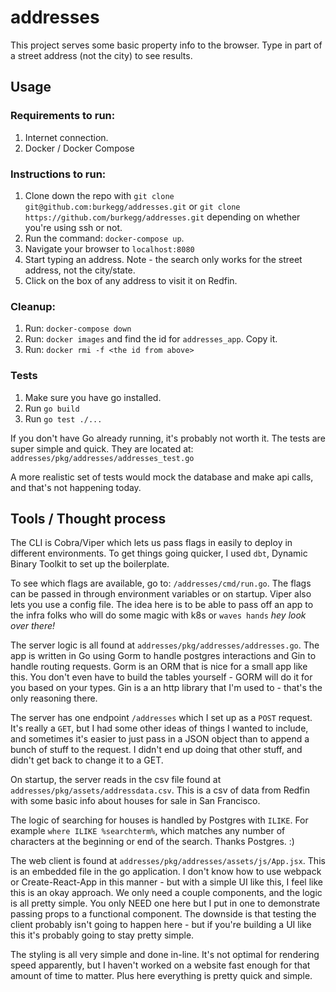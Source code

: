 # addresses

This project serves some basic property info to the browser.  Type in part of
a street address (not the city) to see results.


## Usage

### Requirements to run:
1. Internet connection.
1. Docker / Docker Compose

### Instructions to run:
1.  Clone down the repo with `git clone git@github.com:burkegg/addresses.git` or `git clone https://github.com/burkegg/addresses.git`
depending on whether you're using ssh or not.
1.  Run the command: `docker-compose up`.
1.  Navigate your browser to `localhost:8080`
1.  Start typing an address.  Note - the search only works for the street address, not the city/state.
1.  Click on the box of any address to visit it on Redfin.

### Cleanup:
1. Run:  `docker-compose down`
1. Run:  `docker images` and find the id for `addresses_app`.  Copy it.
1. Run:  `docker rmi -f <the id from above>`

### Tests
1. Make sure you have go installed.
1. Run `go build`
1. Run `go test ./...`

If you don't have Go already running, it's probably not worth it.  The tests are super simple and quick.  They are located at:
`addresses/pkg/addresses/addresses_test.go`

A more realistic set of tests would mock the database and make api calls, and that's not happening today.

## Tools / Thought process

The CLI is Cobra/Viper which lets us pass flags in easily to deploy in different
environments.  To get things going quicker, I used `dbt`, Dynamic Binary Toolkit
to set up the boilerplate.

To see which flags are available, go to:  `/addresses/cmd/run.go`.  The flags can be passed
in through environment variables or on startup.  Viper also lets you use a config file.  The idea
here is to be able to pass off an app to the infra folks who will do some magic with k8s or `waves hands` *hey look over there!*

The server logic is all found at `addresses/pkg/addresses/addresses.go`. The app is written in Go using Gorm to handle postgres interactions and Gin to handle
routing requests.  Gorm is an ORM that is nice for a small app like this.  You don't even have
to build the tables yourself - GORM will do it for you based on your types.  Gin is a an http library that
I'm used to - that's the only reasoning there.

The server has one endpoint `/addresses` which I set up as a `POST` request.
It's really a `GET`, but I had some other ideas of things I wanted to
include, and sometimes it's easier to just pass in a JSON object than to
append a bunch of stuff to the request.  I didn't end up doing that other stuff,
and didn't get back to change it to a GET.

On startup, the server reads in the csv file found at `addresses/pkg/assets/addressdata.csv`.  This is a csv of data from Redfin with some basic info about houses for sale in San Francisco.

The logic of searching for houses is handled by Postgres with `ILIKE`.  For example
`where ILIKE %searchterm%`, which matches any number of characters at the beginning or end of the search.  Thanks Postgres.  :)

The web client is found at `addresses/pkg/addresses/assets/js/App.jsx`.  This
is an embedded file in the go application.  I don't know how to use webpack or Create-React-App
in this manner - but with a simple UI like this, I feel like this is an okay approach.
We only need a couple components, and the logic is all pretty simple.  You only NEED one here
but I put in one to demonstrate passing props to a functional component.  The downside is that testing the
client probably isn't going to happen here - but if you're building a UI like this it's probably going to stay pretty simple.

The styling is all very simple and done in-line.  It's not optimal for rendering speed apparently,
but I haven't worked on a website fast enough for that amount of time to matter.  Plus here everything
is pretty quick and simple.
